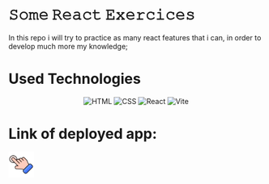  # 𝚂𝚘𝚖𝚎 𝚁𝚎𝚊𝚌𝚝 𝙴𝚡𝚎𝚛𝚌𝚒𝚌𝚎𝚜

 In this repo i will try to practice as many react features that i can, in order to develop much more my knowledge;

 # Used Technologies 
 <div align="center">
	<img width="50" src="https://user-images.githubusercontent.com/25181517/192158954-f88b5814-d510-4564-b285-dff7d6400dad.png" alt="HTML" title="HTML"/>
	<img width="50" src="https://user-images.githubusercontent.com/25181517/183898674-75a4a1b1-f960-4ea9-abcb-637170a00a75.png" alt="CSS" title="CSS"/>
	<img width="50" src="https://user-images.githubusercontent.com/25181517/183897015-94a058a6-b86e-4e42-a37f-bf92061753e5.png" alt="React" title="React"/>
	<img width="50" src="https://github-production-user-asset-6210df.s3.amazonaws.com/62091613/261395532-b40892ef-efb8-4b0e-a6b5-d1cfc2f3fc35.png" alt="Vite" title="Vite"/>
</div>

# Link of deployed app: 
[<img src="src/assets/images/left-click.png" width="10%">](https://react-ex-nine.vercel.app/)
